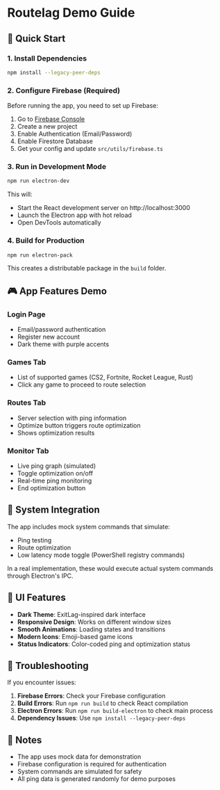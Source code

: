 # Routelag Demo Guide

## 🚀 Quick Start

### 1. Install Dependencies
```bash
npm install --legacy-peer-deps
```

### 2. Configure Firebase (Required)
Before running the app, you need to set up Firebase:

1. Go to [Firebase Console](https://console.firebase.google.com/)
2. Create a new project
3. Enable Authentication (Email/Password)
4. Enable Firestore Database
5. Get your config and update `src/utils/firebase.ts`

### 3. Run in Development Mode
```bash
npm run electron-dev
```

This will:
- Start the React development server on http://localhost:3000
- Launch the Electron app with hot reload
- Open DevTools automatically

### 4. Build for Production
```bash
npm run electron-pack
```

This creates a distributable package in the `build` folder.

## 🎮 App Features Demo

### Login Page
- Email/password authentication
- Register new account
- Dark theme with purple accents

### Games Tab
- List of supported games (CS2, Fortnite, Rocket League, Rust)
- Click any game to proceed to route selection

### Routes Tab
- Server selection with ping information
- Optimize button triggers route optimization
- Shows optimization results

### Monitor Tab
- Live ping graph (simulated)
- Toggle optimization on/off
- Real-time ping monitoring
- End optimization button

## 🔧 System Integration

The app includes mock system commands that simulate:
- Ping testing
- Route optimization
- Low latency mode toggle (PowerShell registry commands)

In a real implementation, these would execute actual system commands through Electron's IPC.

## 🎨 UI Features

- **Dark Theme**: ExitLag-inspired dark interface
- **Responsive Design**: Works on different window sizes
- **Smooth Animations**: Loading states and transitions
- **Modern Icons**: Emoji-based game icons
- **Status Indicators**: Color-coded ping and optimization status

## 🐛 Troubleshooting

If you encounter issues:

1. **Firebase Errors**: Check your Firebase configuration
2. **Build Errors**: Run `npm run build` to check React compilation
3. **Electron Errors**: Run `npm run build-electron` to check main process
4. **Dependency Issues**: Use `npm install --legacy-peer-deps`

## 📝 Notes

- The app uses mock data for demonstration
- Firebase configuration is required for authentication
- System commands are simulated for safety
- All ping data is generated randomly for demo purposes 